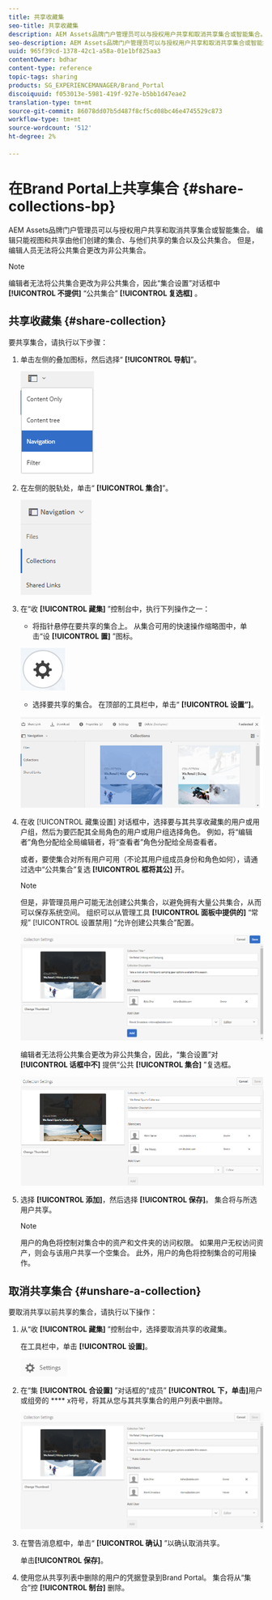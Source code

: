 ```yaml
---
title: 共享收藏集
seo-title: 共享收藏集
description: AEM Assets品牌门户管理员可以与授权用户共享和取消共享集合或智能集合。 编辑只能视图和共享由他们创建的集合、与他们共享的集合以及公共集合。
seo-description: AEM Assets品牌门户管理员可以与授权用户共享和取消共享集合或智能集合。 编辑只能视图和共享由他们创建的集合、与他们共享的集合以及公共集合。
uuid: 965f39cd-1378-42c1-a58a-01e1bf825aa3
contentOwner: bdhar
content-type: reference
topic-tags: sharing
products: SG_EXPERIENCEMANAGER/Brand_Portal
discoiquuid: f053013e-5981-419f-927e-b5bb1d47eae2
translation-type: tm+mt
source-git-commit: 86078dd07b5d487f8cf5cd08bc46e4745529c873
workflow-type: tm+mt
source-wordcount: '512'
ht-degree: 2%

---
```



# 在Brand Portal上共享集合 {#share-collections-bp}

AEM Assets品牌门户管理员可以与授权用户共享和取消共享集合或智能集合。 编辑只能视图和共享由他们创建的集合、与他们共享的集合以及公共集合。 但是，编辑人员无法将公共集合更改为非公共集合。

>[!NOTE]
>
>编辑者无法将公共集合更改为非公共集合，因此“集合设置”对话框中 **[!UICONTROL 不提供]** “公共集合” **[!UICONTROL 复选框]** 。

## 共享收藏集 {#share-collection}

要共享集合，请执行以下步骤：

1. 单击左侧的叠加图标，然后选择“ **[!UICONTROL 导航]**”。

   ![](assets/contenttree-1.png)

1. 在左侧的脱轨处，单击“ **[!UICONTROL 集合]**”。

   ![](assets/access_collections.png)

1. 在“收 **[!UICONTROL 藏集]** ”控制台中，执行下列操作之一：

   * 将指针悬停在要共享的集合上。 从集合可用的快速操作缩略图中，单击“设 **[!UICONTROL 置]** ”图标。

   ![](assets/settings_thumbnail.png)

   * 选择要共享的集合。 在顶部的工具栏中，单击“ **[!UICONTROL 设置”]**。

   ![](assets/collection-sharing.png)

1. 在收 [!UICONTROL 藏集设置] 对话框中，选择要与其共享收藏集的用户或用户组，然后为要匹配其全局角色的用户或用户组选择角色。 例如，将“编辑者”角色分配给全局编辑者，将“查看者”角色分配给全局查看者。

   或者，要使集合对所有用户可用（不论其用户组成员身份和角色如何），请通过选中“公共集合”复选 **[!UICONTROL 框将其公]** 开。

   >[!NOTE]
   >
   >但是，非管理员用户可能无法创建公共集合，以避免拥有大量公共集合，从而可以保存系统空间。 组织可以从管理工具 **[!UICONTROL 面板中提供的]** “常规” [!UICONTROL 设置禁用] “允许创建公共集合”配置。

   ![](assets/collection_sharingadduser.png)

   编辑者无法将公共集合更改为非公共集合，因此，“集合设置”对 **[!UICONTROL 话框中不]** 提供“公共 **[!UICONTROL 集合]** ”复选框。

   ![](assets/collection-setting-editor.png)

1. 选择 **[!UICONTROL 添加]**，然后选择 **[!UICONTROL 保存]**。 集合将与所选用户共享。

   >[!NOTE]
   >
   >用户的角色将控制对集合中的资产和文件夹的访问权限。 如果用户无权访问资产，则会与该用户共享一个空集合。 此外，用户的角色将控制集合的可用操作。

## 取消共享集合 {#unshare-a-collection}

要取消共享以前共享的集合，请执行以下操作：

1. 从“收 **[!UICONTROL 藏集]** ”控制台中，选择要取消共享的收藏集。

   在工具栏中，单击 **[!UICONTROL 设置]**。

   ![](assets/collection_settings.png)

1. 在“集 **[!UICONTROL 合设置]** ”对话框的“成员” **[!UICONTROL 下，单击]**&#x200B;用户或组旁的 **** x符号，将其从您与其共享集合的用户列表中删除。

   ![](assets/unshare_collection.png)

1. 在警告消息框中，单击“ **[!UICONTROL 确认]** ”以确认取消共享。

   单击&#x200B;**[!UICONTROL 保存]**。

1. 使用您从共享列表中删除的用户的凭据登录到Brand Portal。 集合将从“集合”控 **[!UICONTROL 制台]** 删除。
